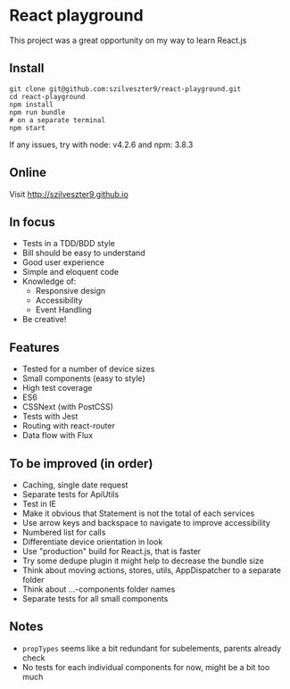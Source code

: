 # React playground

This project was a great opportunity on my way to learn React.js

## Install
```
git clone git@github.com:szilveszter9/react-playground.git
cd react-playground
npm install
npm run bundle
# on a separate terminal
npm start
```
If any issues, try with node: v4.2.6 and npm: 3.8.3

## Online

Visit http://szilveszter9.github.io

## In focus

* Tests in a TDD/BDD style
* Bill should be easy to understand
* Good user experience
* Simple and eloquent code
* Knowledge of:
  * Responsive design
  * Accessibility
  * Event Handling
* Be creative!

## Features

* Tested for a number of device sizes
* Small components (easy to style)
* High test coverage
* ES6
* CSSNext (with PostCSS)
* Tests with Jest
* Routing with react-router
* Data flow with Flux

## To be improved (in order)

* Caching, single date request
* Separate tests for ApiUtils
* Test in IE
* Make it obvious that Statement is not the total of each services
* Use arrow keys and backspace to navigate to improve accessibility
* Numbered list for calls
* Differentiate device orientation in look
* Use "production" build for React.js, that is faster
* Try some dedupe plugin it might help to decrease the bundle size
* Think about moving actions, stores, utils, AppDispatcher to a separate folder
* Think about ...-components folder names
* Separate tests for all small components

## Notes
* `propTypes` seems like a bit redundant for subelements, parents already check
* No tests for each individual components for now, might be a bit too much
